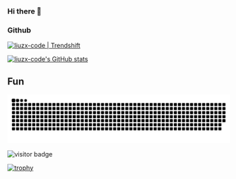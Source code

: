 ### Hi there 👋 

### Github
<a href="https://github.com/liuzx-code" target="_blank"><img src="https://trendshift.io/api/badge/developers/153" alt="liuzx-code | Trendshift" style="width: 250px; height: 55px;" width="250" height="55"/></a>

[![liuzx-code's GitHub stats](https://github-readme-stats.vercel.app/api?username=liuzx-code&show_icons=true&count_private=true&&hide=prs)](http://liuzx-code.com)

## Fun
![github contribution grid snake animation](https://raw.githubusercontent.com/xinthose/xinthose/output/github-contribution-grid-snake.svg)

![visitor badge](https://visitor-badge.glitch.me/badge?page_id=liuzx-code.liuzx-code)

[![trophy](https://github-profile-trophy.vercel.app/?username=liuzx-code&column=8)](http://liuzx-code.com)
